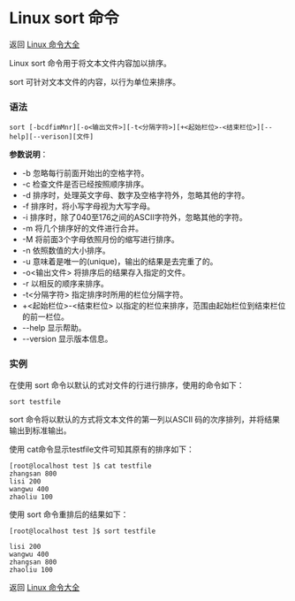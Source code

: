 # Linux sort 命令

返回 [Linux 命令大全](https://ahuang007.github.com/Linux-Command)

Linux sort 命令用于将文本文件内容加以排序。

sort 可针对文本文件的内容，以行为单位来排序。

### 语法

```
sort [-bcdfimMnr][-o<输出文件>][-t<分隔字符>][+<起始栏位>-<结束栏位>][--help][--verison][文件]
```

**参数说明**：

- -b 忽略每行前面开始出的空格字符。
- -c 检查文件是否已经按照顺序排序。
- -d 排序时，处理英文字母、数字及空格字符外，忽略其他的字符。
- -f 排序时，将小写字母视为大写字母。
- -i 排序时，除了040至176之间的ASCII字符外，忽略其他的字符。
- -m 将几个排序好的文件进行合并。
- -M 将前面3个字母依照月份的缩写进行排序。
- -n 依照数值的大小排序。
- -u 意味着是唯一的(unique)，输出的结果是去完重了的。
- -o<输出文件> 将排序后的结果存入指定的文件。
- -r 以相反的顺序来排序。
- -t<分隔字符> 指定排序时所用的栏位分隔字符。
- +<起始栏位>-<结束栏位> 以指定的栏位来排序，范围由起始栏位到结束栏位的前一栏位。
- --help 显示帮助。
- --version 显示版本信息。

### 实例

在使用 sort 命令以默认的式对文件的行进行排序，使用的命令如下：

```
sort testfile 
```

sort 命令将以默认的方式将文本文件的第一列以ASCII 码的次序排列，并将结果输出到标准输出。

使用 cat命令显示testfile文件可知其原有的排序如下：

```
[root@localhost test ]$ cat testfile
zhangsan 800
lisi 200
wangwu 400
zhaoliu 100

```

使用 sort 命令重排后的结果如下：

```
[root@localhost test ]$ sort testfile

lisi 200
wangwu 400
zhangsan 800
zhaoliu 100
```

返回 [Linux 命令大全](https://ahuang007.github.com/Linux-Command)
